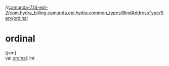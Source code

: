 //[camunda-7.14-ext-2](../../../../index.md)/[com.hydra_billing.camunda.api.hydra.common_types](../../index.md)/[BindAddressType](../index.md)/[Serv](index.md)/[ordinal](ordinal.md)

# ordinal

[jvm]\
val [ordinal](ordinal.md): Int
